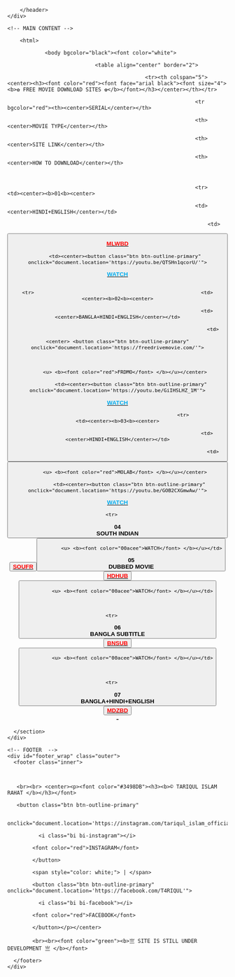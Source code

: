 
<!DOCTYPE html> <html lang="en-US"> <head> <meta charset='utf-8'> <meta http-equiv="X-UA-Compatible" content="IE=edge"> <meta name="viewport" content="width=device-width,maximum-scale=2"> <link rel="stylesheet" type="text/css" media="screen" href="/t4riqul.github.io/assets/css/style.css?v=fd61d2cb8540e1e73d97f60affa8a8e5a81657e7"> <!-- Begin Jekyll SEO tag v2.7.1 --> <title>t4riqul.github.io</title> <meta name="generator" content="Jekyll v3.9.0" /> <meta property="og:title" content="t4riqul.github.io" /> <meta property="og:locale" content="en_US" /> <link rel="canonical" href="https://t4riqul.github.io/" /> <meta property="og:url" content="https://t4riqul.github.io/" /> <meta property="og:site_name" content="t4riqul.github.io" /> <meta name="twitter:card" content="summary" /> <meta property="twitter:title" content="t4riqul.github.io" /> <script type="application/ld+json"> {"url":"https://t4riqul.github.io/","@type":"WebSite","headline":"t4riqul.github.io","name":"websitelist.github.io","@context":"https://schema.org"}</script> <!-- End Jekyll SEO tag --> <!-- start custom head snippets, customize with your own _includes/head-custom.html file --> <!-- Setup Google Analytics --> <!-- You can set your favicon here --> <!-- link rel="shortcut icon" type="image/x-icon" href="/site-list/favicon.ico" --> <!-- end custom head snippets -->

  </head>

  <body>

    

          
          
        </header>
    </div>

    <!-- MAIN CONTENT -->
    
        <html>

				<body bgcolor="black"><font color="white">

								<table align="center" border="2">

												<tr><th colspan="5"><center><h3><font color="red"><font face="arial black"><font size="4"><b>✿ FREE MOVIE DOWNLOAD SITES ✿</b></font></h3></center></th></tr>

																<tr bgcolor="red"><th><center>SERIAL</center></th>

																<th><center>MOVIE TYPE</center></th>

																<th><center>SITE LINK</center></th>

																<th><center>HOW TO DOWNLOAD</center></th>
            
															

																<tr>														<td><center><b>01<b><center>

																<td><center>HINDI+ENGLISH</center></td>

																	<td>

   <center>  <button class="btn btn-outline-primary" onclick="document.location='https://mlwbd.top/'">

              
<u> <b><font color="red">MLWBD</font> </b></u>

         <td><center><button class="btn btn-outline-primary" onclick="document.location='https://youtu.be/QTSHn1qcorU/'">

              
<u> <b><font color="00acee">WATCH</font> </b></u></td>

												

																											<tr>														<td><center><b>02<b><center>

																<td><center>BANGLA+HINDI+ENGLISH</center></td>

																	<td>

    <center> <button class="btn btn-outline-primary" onclick="document.location='https://freedrivemovie.com/'">

              

         <u> <b><font color="red">FRDMO</font> </b></u></center>

             <td><center><button class="btn btn-outline-primary" onclick="document.location='https://youtu.be/GiIHSLHZ_1M'">

              
<u> <b><font color="00acee">WATCH</font> </b></u></td>

										

												<tr>														<td><center><b>03<b><center>

																<td><center>HINDI+ENGLISH</center></td>

																	<td>

   <center>  <button class="btn btn-outline-primary"  onclick="document.location=' https://themovieslab.link/'">

              

         <u> <b><font color="red">MOLAB</font> </b></u></center>

            <td><center><button class="btn btn-outline-primary" onclick="document.location='https://youtu.be/GOB2CXGmwAw/'">

              
<u> <b><font color="00acee">WATCH</font> </b></u></td>
	   
	 
	<tr>	
<td><center><b>04<b><center> 				
<td><center>SOUTH INDIAN</center></td> 																	
<td> <center> <button class="btn btn-outline-primary" onclick="document.location='https://southfreak.top/'">
 <u> <b><font color="red">SOUFR</font> </b></u>
<td><center><button class="btn btn-outline-primary" onclick="document.location='https://youtu.be/fu7R-s-MMys'">

           <u> <b><font color="00acee">WATCH</font> </b></u></td>
	

<tr>	
<td><center><b>05<b><center> 				
<td><center>DUBBED MOVIE</center></td> 																	
<td> <center> <button class="btn btn-outline-primary" onclick="document.location='https://hdhub4u.top/'">
 <u> <b><font color="red">HDHUB</font> </b></u>
<td><center><button class="btn btn-outline-primary" onclick="document.location='https://youtu.be/URRYiJv6uJA/'">

              <u> <b><font color="00acee">WATCH</font> </b></u></td>
	
	

	<tr>	
<td><center><b>06<b><center> 				
<td><center>BANGLA SUBTITLE</center></td> 																	
<td> <center> <button class="btn btn-outline-primary" onclick="document.location='https://banglasubtitle.com/'">
 <u> <b><font color="red">BNSUB</font> </b></u>
<td><center><button class="btn btn-outline-primary" onclick="document.location='https://youtu.be/H1k36EiseME'">

              <u> <b><font color="00acee">WATCH</font> </b></u></td>
	
	

	<tr>	
<td><center><b>07<b><center> 				
<td><center>BANGLA+HINDI+ENGLISH</center></td> 																	
<td> <center> <button class="btn btn-outline-primary" onclick="document.location='https://mdzbd.buzz/'">
 <u> <b><font color="red">MDZBD</font> </b></u>
</center> <td><center>-</center></td></tr>
	   
	   
	   
	   
	   
</button></td></center></b></b></center></td></tr></button></td></center></b></b></center></td></tr></button></td></center></b></b></center></td></tr></table></body></html>

      </section>
    </div>

    <!-- FOOTER  -->
    <div id="footer_wrap" class="outer">
      <footer class="inner">
        
 
	    
	   <br><br> <center><p><font color="#3498DB"><h3><b>©️ TARIQUL ISLAM RAHAT </b></h3></font>
	    
	   <button class="btn btn-outline-primary"

              onclick="document.location='https://instagram.com/tariqul_islam_official'">

              <i class="bi bi-instagram"></i>

            <font color="red">INSTAGRAM</font>

            </button>

            <span style="color: white;"> | </span>

            <button class="btn btn-outline-primary" onclick="document.location='https://facebook.com/T4RIQUL'">

              <i class="bi bi-facebook"></i>

            <font color="red">FACEBOOK</font>

            </button></p></center>
		    
		    <br><br><font color="green"><b>亗 SITE IS STILL UNDER DEVELOPMENT 亗 </b></font>
	      
      </footer>
    </div>
  </body>
</html>
    
    
    
    
